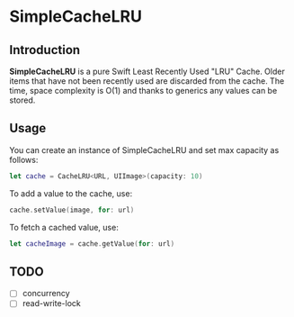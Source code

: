 # SimpleCacheLRU

## Introduction
**SimpleCacheLRU** is a pure Swift Least Recently Used "LRU" Cache. Older items that have not been recently used are discarded from the cache. The time, space complexity is O(1) and thanks to generics any values can be stored.

## Usage
You can create an instance of SimpleCacheLRU and set max capacity as follows:
```swift
let cache = CacheLRU<URL, UIImage>(capacity: 10)
```
To add a value to the cache, use:
```swift
cache.setValue(image, for: url)
```
To fetch a cached value, use:
```swift
let cacheImage = cache.getValue(for: url)
```

## TODO
- [ ] concurrency
- [ ] read-write-lock
